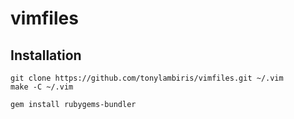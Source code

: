 # vimfiles

## Installation

    git clone https://github.com/tonylambiris/vimfiles.git ~/.vim
    make -C ~/.vim

    gem install rubygems-bundler
